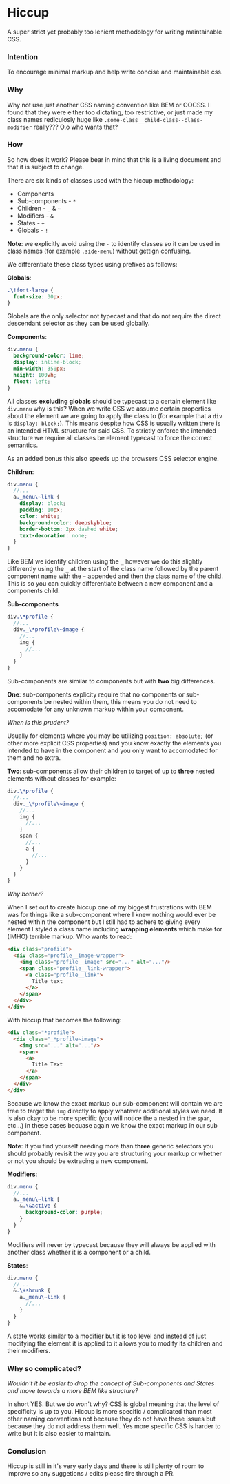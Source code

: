 # Hiccup

A super strict yet probably too lenient methodology for writing maintainable CSS.

<!-- If you want to see it in action demo [here](http://codepen.io/crashy/pen/grBQyp) (intentionally ugly to make it easy to follow). -->

### Intention

To encourage minimal markup and help write concise and maintainable css.

### Why

Why not use just another CSS naming convention like BEM or OOCSS. I found that they were either too dictating, too restrictive, or just made my class names rediculosly huge like `.some-class__child-class--class-modifier` really??? O.o who wants that?

### How

So how does it work? Please bear in mind that this is a living document and that it is subject to change.

There are six kinds of classes used with the hiccup methodology:

* Components
* Sub-components - `*`
* Children - `_` & `~`
* Modifiers - `&`
* States - `+`
* Globals - `!`

**Note**: we explicitly avoid using the `-` to identify classes so it can be used in class names (for example `.side-menu`) without gettign confusing.

We differentiate these class types using prefixes as follows:

**Globals**:

```scss
.\!font-large {
  font-size: 30px;
}
```

Globals are the only selector not typecast and that do not require the direct descendant selector as they can be used globally.

**Components**:

```scss
div.menu {
  background-color: lime;
  display: inline-block;
  min-width: 350px;
  height: 100vh;
  float: left;
}
```

All classes **excluding globals** should be typecast to a certain element like `div.menu` why is this?
When we write CSS we assume certain properties about the element we are going to apply the class to (for example that a `div` is `display: block;`). This means despite how CSS is usually written there is an intended HTML structure for said CSS.
To strictly enforce the intended structure we require all classes be element typecast to force the correct semantics.

As an added bonus this also speeds up the browsers CSS selector engine.

**Children**:

```scss
div.menu {
  //...
  a._menu\~link {
    display: block;
    padding: 10px;
    color: white;
    background-color: deepskyblue;
    border-bottom: 2px dashed white;
    text-decoration: none; 
  }
}
```

Like BEM we identify children using the `_` however we do this slightly differently using the `_` at the start of the class name followed by the parent component name with the `~` appended and then the class name of the child. This is so you can quickly differentiate between a new component and a components child.

**Sub-components**

```scss
div.\*profile {
  //...
  div._\*profile\~image {
    //...
    img {
      //...
    }
  }
}
```

Sub-components are similar to components but with **two** big differences.

**One**: sub-components explicity require that no components or sub-components be nested within them, this means you do not need to accomodate for any unknown markup within your component.

_When is this prudent?_

Usually for elements where you may be utilizing `position: absolute;` (or other more explicit CSS properties) and you know exactly the elements you intended to have in the component and you only want to accomodated for them and no extra.

**Two**: sub-components allow their children to target of up to **three** nested elements without classes for example:

```scss
div.\*profile {
  //...
  div._\*profile\~image {
    //...
    img {
      //...
    }
    span {
      //...
      a {
        //...
      }
    }
  }
}
```

_Why bother?_

When I set out to create hiccup one of my biggest frustrations with BEM was for things like a sub-component where I knew nothing would ever be nested within the component but I still had to adhere to giving every element I styled a class name including **wrapping elements** which make for (IMHO) terrible markup. Who wants to read:

```html
<div class="profile">
  <div class="profile__image-wrapper">
    <img class="profile__image" src="..." alt="..."/>
    <span class="profile__link-wrapper">
      <a class="profile__link">
        Title text
      </a>
    </span>
  </div>
</div>
```

With hiccup that becomes the following:

```html
<div class="*profile">
  <div class="_*profile~image">
    <img src="..." alt="..."/>
    <span>
      <a>
        Title Text
      </a>
    </span>
  </div>
</div>
```

Because we know the exact markup our sub-component will contain we are free to target the `img` directly to apply whatever additional styles we need. It is also okay to be more specific (you will notice the `a` nested in the `span`, etc...) in these cases becuase again we know the exact markup in our sub component.

**Note**: If you find yourself needing more than **three** generic selectors you should probably revisit the way you are structuring your markup or whether or not you should be extracing a new component.

**Modifiers**:

```scss
div.menu {
  //...
  a._menu\~link {
    &.\&active {
      background-color: purple;
    }
  }
}
```

Modifiers will never by typecast because they will always be applied with another class whether it is a component or a child.

**States**:

```scss
div.menu {
  //...
  &.\+shrunk {
    a._menu\~link {
      //...
    }
  }
}
```

A state works similar to a modifier but it is top level and instead of just modifying the element it is applied to it allows you to modify its children and their modifiers.

<!-- In most cases states will be applied/toggled with javascript (as seen in [demo](http://codepen.io/crashy/pen/grBQyp)) -->

### Why so complicated?

_Wouldn't it be easier to drop the concept of Sub-components and States and move towards a more BEM like structure?_

In short YES. But we do won't why? CSS is global meaning that the level of specificity is up to you. Hiccup is more specific / complicated than most other naming conventions not because they do not have these issues but because they do not address them well. Yes more specific CSS is harder to write but it is also easier to maintain.

### Conclusion

Hiccup is still in it's very early days and there is still plenty of room to improve so any suggetions / edits please fire through a PR.
